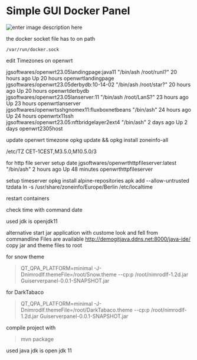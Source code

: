
Simple GUI Docker  Panel
============================================================   


![enter image description here](https://github.com/demogitjava/demodatabase/blob/master/GUI-ServerPanel/ServerGUI-Panel.jpg?raw=true)

the docker socket file has to on path

    /var/run/docker.sock



edit Timezones on openwrt 

jgsoftwares/openwrt23.05landingpage:java11       "/bin/ash /root/runl?"   20 hours ago   Up 20 hours               openwrtlandingpage                                           
jgsoftwares/openwrt23.05derbydb:10-14-02         "/bin/ash /root/star?"   20 hours ago   Up 20 hours               openwrtderbydb                                               
jgsoftwares/openwrt23.05lanserver:11             "/bin/ash /root/LanS?"   23 hours ago   Up 23 hours               openwrtlanserver                                             
jgsoftwares/openwrtsshgnomex11:fluxboxnetbeans   "/bin/ash"               24 hours ago   Up 24 hours               openwrtx11ssh                                                
jgsoftwares/openwrt23.05:nftbridgelayer2ext4     "/bin/ash"               2 days ago     Up 2 days                 openwrt2305host  

update openwrt timezone
opkg update && opkg install zoneinfo-all

/etc/TZ
CET-1CEST,M3.5.0,M10.5.0/3


for http file server setup date
jgsoftwares/openwrthttpfileserver:latest         "/bin/ash"               2 hours ago    Up 48 minutes             openwrthttpfileserver  

setup timeserver
opkg install alpine-repositories
apk add --allow-untrusted tzdata
ln -s /usr/share/zoneinfo/Europe/Berlin /etc/localtime



restart containers

check time with command 
date


used jdk is openjdk11

alternative start jar application with custome look and fell from commandline
Files are available
http://demogitjava.ddns.net:8000/java-ide/
copy jar and theme files to root 

for snow theme

> QT_QPA_PLATFORM=minimal -J-Dnimrodlf.themeFile=/root/Snow.theme --cp:p
> /root/nimrodlf-1.2d.jar Guiserverpanel-0.0.1-SNAPSHOT.jar

for DarkTabaco

> QT_QPA_PLATFORM=minimal -J-Dnimrodlf.themeFile=/root/DarkTabaco.theme
> --cp:p /root/nimrodlf-1.2d.jar Guiserverpanel-0.0.1-SNAPSHOT.jar



compile project with

> mvn package

used java jdk is 
open jdk 11
